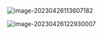 

![image-20230426113607182](https://gitee.com/aiiw/images/raw/master/img/image-20230426113607182.png)

![image-20230426122930007](https://gitee.com/aiiw/images/raw/master/img/image-20230426122930007.png)